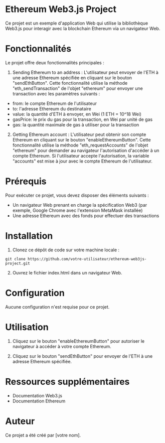 # Ethereum Web3.js Project
Ce projet est un exemple d'application Web qui utilise la bibliothèque Web3.js pour interagir avec la blockchain Ethereum via un navigateur Web.

# Fonctionnalités
Le projet offre deux fonctionnalités principales :

1. Sending Ethereum to an address : L'utilisateur peut envoyer de l'ETH à une adresse Ethereum spécifiée en cliquant sur le bouton "sendEthButton". Cette fonctionnalité utilise la méthode "eth_sendTransaction" de l'objet "ethereum" pour envoyer une transaction avec les paramètres suivants :
* from: le compte Ethereum de l'utilisateur
* to: l'adresse Ethereum du destinataire
* value: la quantité d'ETH à envoyer, en Wei (1 ETH = 10^18 Wei)
* gasPrice: le prix du gas pour la transaction, en Wei par unité de gas
* gas: la quantité maximale de gas à utiliser pour la transaction

2. Getting Ethereum account : L'utilisateur peut obtenir son compte Ethereum en cliquant sur le bouton "enableEthereumButton". Cette fonctionnalité utilise la méthode "eth_requestAccounts" de l'objet "ethereum" pour demander au navigateur l'autorisation d'accéder à un compte Ethereum. Si l'utilisateur accepte l'autorisation, la variable "accounts" est mise à jour avec le compte Ethereum de l'utilisateur.

# Prérequis
Pour exécuter ce projet, vous devez disposer des éléments suivants :

* Un navigateur Web prenant en charge la spécification Web3 (par exemple, Google Chrome avec l'extension MetaMask installée)
* Une adresse Ethereum avec des fonds pour effectuer des transactions

# Installation
1. Clonez ce dépôt de code sur votre machine locale :

```git clone https://github.com/votre-utilisateur/ethereum-web3js-project.git```

2. Ouvrez le fichier index.html dans un navigateur Web.

# Configuration
Aucune configuration n'est requise pour ce projet.

# Utilisation
1. Cliquez sur le bouton "enableEthereumButton" pour autoriser le navigateur à accéder à votre compte Ethereum.

2. Cliquez sur le bouton "sendEthButton" pour envoyer de l'ETH à une adresse Ethereum spécifiée.

# Ressources supplémentaires
* Documentation Web3.js
* Documentation Ethereum

# Auteur
Ce projet a été créé par [votre nom].